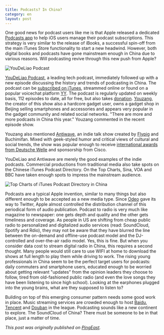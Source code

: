 ```yaml
---
title: Podcasts? In China?
category: en
layout: post
---
```


One good news for podcast users like me is that Apple released a dedicated [Podcasts app](http://itunes.apple.com/hk/app/podcasts/id525463029?mt=8) to help iOS users manage their podcast subscriptions. This strategy is very similar to the release of iBooks, a successful spin-off from the main iTunes Store functionality to start a new headwind. However, both digital books and podcasts have gone mainstream enough in China due to various reasons. Will podcasting revive through this new push from Apple?

![YouDeLiao Podcast](http://www.ydlbk.com/wp-content/uploads/2012/06/ydlc_112-300x300.jpg)

[YouDeLiao Podcast](http://ydlbk.com), a leading tech podcast, immediately followed up with a new episode discussing the history and trends of podcasting in China. The podcast can be [subscribed on iTunes](http://itunes.apple.com/podcast/id493254305), streammed online or found on a popular voicechat platform [YY](http://yy.com). The podcast is regularly updated on weekly basis, 112 episodes to date, all for free, but also takes [donation](http://www.ydlbk.com/donation/). [Youzang](http://weibo.com/270760222), the creator of this show also a hardcore gadget user, owns a gadget shop in Beijing selling smartphones and accessories and appears very popular in the gadget community and related social networks. "There are more and more podcasts in China this year." Youzang commented in the recent episode show.

Youzang also mentioned [Antiwave](https://www.google.com/search?sugexp=chrome,mod=3&sourceid=chrome&ie=UTF-8&q=%E5%8F%8D%E6%B3%A2+antiwave), an indie talk show created by [Flypig](http://flypig.org) and Buchimifan. Mixed with geek-styled humor and critical views of cultural and social trends, the show was popular enough to receive [international awards from Deutsche Welle](http://baike.baidu.com/view/350380.htm) and sponsorship from Cisco.

YouDeLiao and Antiwave are merely the good examples of the indie podcasts. Commercial productions from traditional media also take spots on the Chinese iTunes Podcast Directory. On the Top Charts, Sina, VOA and BBC have taken enough spots to impress the mainstream audience.

![Top Charts of iTunes Podcast Directory in China](/assets/images/itunes-top-charts.png)

Podcasts are a typical Apple invention, similar to many things but also different enough to be accepted as a new media type. Since [Odeo](http://en.wikipedia.org/wiki/Odeo) gave its way to Twitter, Apple almost controlled the distribution channel of this periodical form of audio publication. Podcast to radio is very much like magazine to newspaper: one gets depth and quality and the other gets timeliness and coverage. As people in US are shifting from cheap public radio to personalized and digitalized audio services (read: SoundCloud, Spotify and Rdio), they may not be aware that they have blurred the line between the on-demand and offline-use podcast model and the DJ-controlled and over-the-air radio model. Yes, this is fine. But when you consider data cost to stream digital radio in China, this requires a second thought. Many people would still care to use WIFI at home to download the shows at full length to play them while driving to work. The rising young professionals in China seem to be the perfect target users for podcasts: daily commuters and smartphone users, educated enough to be worried about getting relevant "updates" from the opinion leaders they choose to follow, tired from old-fashioned public radio (and even the love songs they have been listening to since high school). Looking at the earphones plugged into the young brains, what are they supposed to listen to?

Building on top of this emerging consumer pattern needs some good work in place. Music streaming services are crowded enough to host [Baidu](http://ting.baidu.com), [Tencent](http://music.qq.com) and [Douban](http://douban.fm) in the league. Podcasting sounds like a new continent to explore. The SoundCloud of China? There must be someone to be in that place, just a matter of time.

*This post was originally published on [PingEast](http://www.pingeast.com/2012/07/02/podcasts-in-china/).*